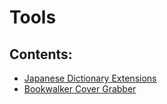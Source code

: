 # Tools

## Contents:

* [Japanese Dictionary Extensions](rikaichan-and-rikaikun.md)
* [Bookwalker Cover Grabber](bookwalker-cover-grabber.md)

